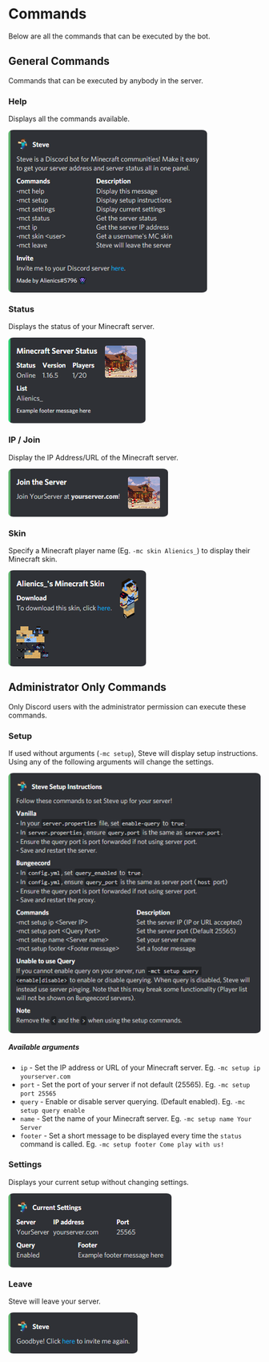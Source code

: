 # Commands
Below are all the commands that can be executed by the bot.

## General Commands
Commands that can be executed by anybody in the server.
### Help

Displays all the commands available.

<img src="../assets/preview_help.png" style="display: block; border-radius: 10px / 7px; ">

### Status
Displays the status of your Minecraft server.

<img src="../assets/preview_status.png" style="display: block; border-radius: 10px / 7px; ">

### IP / Join
Display the IP Address/URL of the Minecraft server.

<img src="../assets/preview_ip.png" style="display: block; border-radius: 10px / 7px; ">

### Skin
Specify a Minecraft player name (Eg. `-mc skin Alienics_`) to display their Minecraft skin.

<img src="../assets/preview_skin.png" style="display: block; border-radius: 10px / 7px; ">

## Administrator Only Commands
Only Discord users with the administrator permission can execute these commands.
### Setup

If used without arguments (`-mc setup`), Steve will display setup instructions.  Using any of the following arguments will change the settings.

<img src="../assets/preview_setup.png" style="display: block; border-radius: 10px / 7px; ">

##### Available arguments
* `ip` - Set the IP address or URL of your Minecraft server.  Eg. `-mc setup ip yourserver.com`
* `port` - Set the port of your server if not default (25565).  Eg. `-mc setup port 25565`
* `query` - Enable or disable server querying. (Default enabled).  Eg. `-mc setup query enable`
* `name` - Set the name of your Minecraft server.  Eg. `-mc setup name Your Server`
* `footer` - Set a short message to be displayed every time the `status` command is called. Eg. `-mc setup footer Come play with us!`


### Settings
Displays your current setup without changing settings.

<img src="../assets/preview_settings.png" style="display: block; border-radius: 10px / 7px; ">

### Leave
Steve will leave your server.

<img src="../assets/preview_leave.png" style="display: block; border-radius: 10px / 7px; ">
